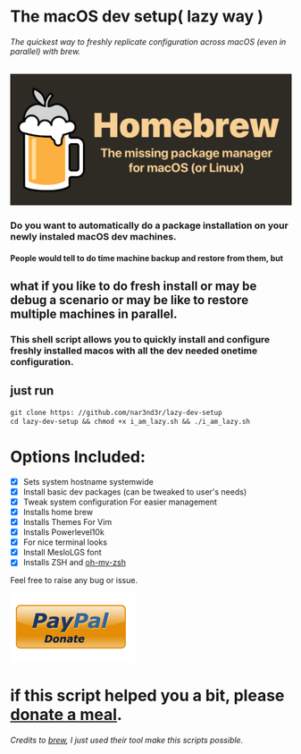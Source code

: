 # The macOS dev setup( lazy way )

###### The quickest way to freshly replicate configuration across macOS (even in parallel) with brew.

![brew.sh](img/homebrew.png)

### Do you want to automatically do a package installation on your newly instaled macOS dev machines.

#### People would tell to do time machine backup and restore from them, but

## what if you like to do fresh install or may be debug a scenario or may be like to restore multiple machines in parallel.

### This shell script allows you to quickly install and configure freshly installed macos with all the dev needed onetime configuration.

## just run

```
git clone https: //github.com/nar3nd3r/lazy-dev-setup
cd lazy-dev-setup && chmod +x i_am_lazy.sh && ./i_am_lazy.sh
```

# Options Included:

- [x] Sets system hostname systemwide
- [x] Install basic dev packages (can be tweaked to user's needs)
- [x] Tweak system configuration For easier management
- [x] Installs home brew
- [x] Installs Themes For Vim
- [x] Installs Powerlevel10k
- [x] For nice terminal looks
- [x] Install MesloLGS font
- [x] Installs ZSH and [oh-my-zsh](https://ohmyz.sh/)

Feel free to raise any bug or issue.

![Please Donate](img/Paypal_Donate.png)

# if this script helped you a bit, please [donate a meal](https://www.paypal.me/nar3nd3rs1ngh).

###### Credits to [brew](https://brew.sh), I just used their tool make this scripts possible.
